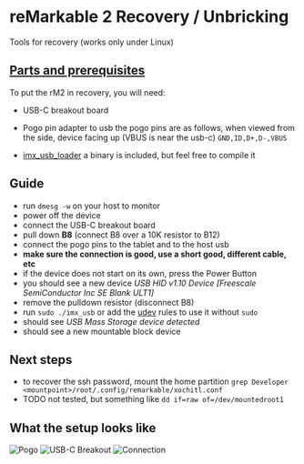 # reMarkable 2 Recovery / Unbricking

Tools for recovery (works only under Linux)

## [Parts and prerequisites](parts.md)

To put the rM2 in recovery, you will need:
- USB-C breakout board
- Pogo pin adapter to usb
    the pogo pins are as follows,  when viewed from the side, device facing up (VBUS is near the usb-c)
    `GND,ID,D+,D-,VBUS`

- [imx_usb_loader](https://github.com/boundarydevices/imx_usb_loader) a binary is included, but feel free to compile it

## Guide
* run `dmesg -w` on your host to monitor
* power off the device
* connect the USB-C breakout board
*   pull down **B8** (connect B8 over a 10K resistor to B12)
* connect the pogo pins to the tablet and to the host usb
* **make sure the connection is good, use a short good, different cable, etc**
* if the device does not start on its own, press the Power Button
* you should see a new device *USB HID v1.10 Device [Freescale SemiConductor Inc  SE Blank ULT1]*
* remove the pulldown resistor (disconnect B8)
* run `sudo ./imx_usb` or add the [udev](udev.md) rules to use it without `sudo`
* should see *USB Mass Storage device detected*
* should see a new mountable block device

## Next steps
* to recover the ssh password, mount the home partition `grep Developer <mountpoint>/root/.config/remarkable/xochitl.conf`
* TODO not tested, but something like `dd if=raw of=/dev/mountedroot1`

## What the setup looks like
![Pogo](https://i.imgur.com/yPymkBx.jpeg)
![USB-C Breakout](https://i.imgur.com/YqYELeg.jpeg)
![Connection](https://i.imgur.com/RGerZyp.jpeg)




